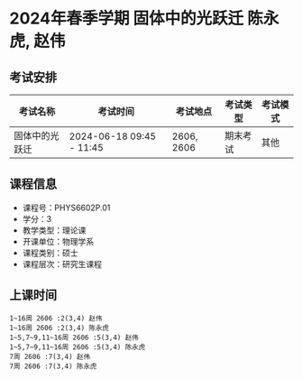 # 2024年春季学期 固体中的光跃迁 陈永虎, 赵伟




## 考试安排

| 考试名称 | 考试时间 | 考试地点 | 考试类型 | 考试模式 |
| -------- | -------- | -------- | -------- | -------- |
| 固体中的光跃迁 | 2024-06-18 09:45 - 11:45 | 2606, 2606 | 期末考试 | 其他 |





## 课程信息

- 课程号：PHYS6602P.01
- 学分：3
- 教学类型：理论课
- 开课单位：物理学系
- 课程类别：硕士
- 课程层次：研究生课程

## 上课时间

```
1~16周 2606 :2(3,4) 赵伟
1~16周 2606 :2(3,4) 陈永虎
1~5,7~9,11~16周 2606 :5(3,4) 赵伟
1~5,7~9,11~16周 2606 :5(3,4) 陈永虎
7周 2606 :7(3,4) 赵伟
7周 2606 :7(3,4) 陈永虎
```

